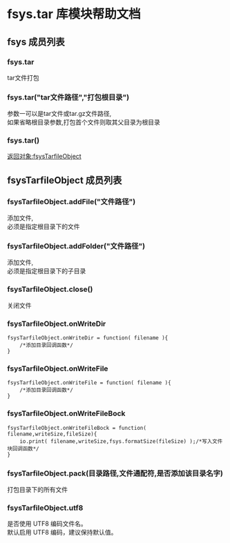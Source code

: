 # fsys.tar 库模块帮助文档

<a id="fsys"></a>
## fsys 成员列表


<a id="fsys.tar"></a>
### fsys.tar 
 tar文件打包

<a id="fsys.tar"></a>
### fsys.tar("tar文件路径","打包根目录") 
 参数一可以是tar文件或tar.gz文件路径,  
如果省略根目录参数,打包首个文件则取其父目录为根目录

<a id="fsys.tar"></a>
### fsys.tar() 
 [返回对象:fsysTarfileObject](#fsysTarfileObject)

<a id="fsysTarfileObject"></a>
## fsysTarfileObject 成员列表


<a id="fsysTarfileObject.addFile"></a>
### fsysTarfileObject.addFile("文件路径") 
 添加文件,  
必须是指定根目录下的文件

<a id="fsysTarfileObject.addFolder"></a>
### fsysTarfileObject.addFolder("文件路径") 
 添加文件,  
必须是指定根目录下的子目录

<a id="fsysTarfileObject.close"></a>
### fsysTarfileObject.close() 
 关闭文件

<a id="fsysTarfileObject.onWriteDir"></a>
### fsysTarfileObject.onWriteDir 
 

```aardio
fsysTarfileObject.onWriteDir = function( filename ){
	/*添加目录回调函数*/
}
```



<a id="fsysTarfileObject.onWriteFile"></a>
### fsysTarfileObject.onWriteFile 
 

```aardio
fsysTarfileObject.onWriteFile = function( filename ){
	/*添加目录回调函数*/
}
```



<a id="fsysTarfileObject.onWriteFileBock"></a>
### fsysTarfileObject.onWriteFileBock 
 

```aardio
fsysTarfileObject.onWriteFileBock = function( filename,writeSize,fileSize){
	io.print( filename,writeSize,fsys.formatSize(fileSize) );/*写入文件块回调函数*/
}
```



<a id="fsysTarfileObject.pack"></a>
### fsysTarfileObject.pack(目录路径,文件通配符,是否添加该目录名字) 
 打包目录下的所有文件

<a id="fsysTarfileObject.utf8"></a>
### fsysTarfileObject.utf8 
 是否使用 UTF8 编码文件名。  
默认启用 UTF8 编码，建议保持默认值。
